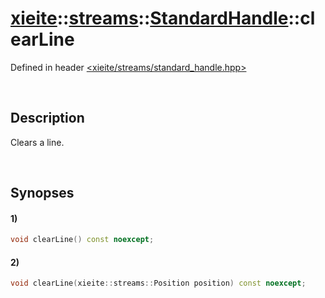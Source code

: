 # [xieite](../../../../../xieite.md)\:\:[streams](../../../../../streams.md)\:\:[StandardHandle](../../../standard_handle.md)\:\:clearLine
Defined in header [<xieite/streams/standard_handle.hpp>](../../../../../../include/xieite/streams/standard_handle.hpp)

&nbsp;

## Description
Clears a line.

&nbsp;

## Synopses
#### 1)
```cpp
void clearLine() const noexcept;
```
#### 2)
```cpp
void clearLine(xieite::streams::Position position) const noexcept;
```
